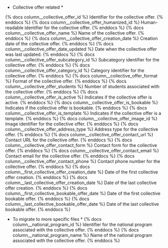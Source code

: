 * Collective offer related *

{% docs column__collective_offer_id %} Identifier for the collective offer. {% enddocs %}
{% docs column__collective_offer_humanized_id %} Human-readable identifier for the collective offer. {% enddocs %}
{% docs column__collective_offer_name %} Name of the collective offer. {% enddocs %}
{% docs column__collective_offer_creation_date %} Creation date of the collective offer. {% enddocs %}
{% docs column__collective_offer_date_updated %} Date when the collective offer was last updated. {% enddocs %}
{% docs column__collective_offer_subcategory_id %} Subcategory identifier for the collective offer. {% enddocs %}
{% docs column__collective_offer_category_id %} Category identifier for the collective offer. {% enddocs %}
{% docs column__collective_offer_format %} Format of the collective offer. {% enddocs %}
{% docs column__collective_offer_students %} Number of students associated with the collective offer. {% enddocs %}
{% docs column__collective_offer_is_active %} Indicates if the collective offer is active. {% enddocs %}
{% docs column__collective_offer_is_bookable %} Indicates if the collective offer is bookable. {% enddocs %}
{% docs column__collective_offer_is_template %} Indicates if the collective offer is a template. {% enddocs %}
{% docs column__collective_offer_image_id %} Image identifier for the collective offer. {% enddocs %}
{% docs column__collective_offer_address_type %} Address type for the collective offer. {% enddocs %}
{% docs column__collective_offer_contact_url %} Contact URL for the collective offer. {% enddocs %}
{% docs column__collective_offer_contact_form %} Contact form for the collective offer. {% enddocs %}
{% docs column__collective_offer_contact_email %} Contact email for the collective offer. {% enddocs %}
{% docs column__collective_offer_contact_phone %} Contact phone number for the collective offer. {% enddocs %}
{% docs column__first_collective_offer_creation_date %} Date of the first collective offer creation. {% enddocs %}
{% docs column__last_collective_offer_creation_date %} Date of the last collective offer creation. {% enddocs %}
{% docs column__first_collective_bookable_offer_date %} Date of the first collective bookable offer. {% enddocs %}
{% docs column__last_collective_bookable_offer_date %} Date of the last collective bookable offer. {% enddocs %}

* To migrate to more specific files *
{% docs column__national_program_id %} Identifier for the national program associated with the collective offer. {% enddocs %}
{% docs column__national_program_name %} Name of the national program associated with the collective offer. {% enddocs %}
